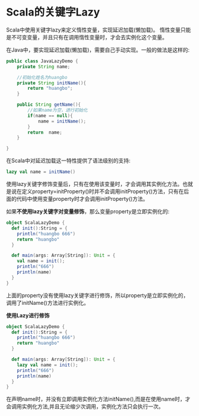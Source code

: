 # Scala的关键字Lazy

Scala中使用关键字lazy来定义惰性变量，实现延迟加载(懒加载)。 
惰性变量只能是不可变变量，并且只有在调用惰性变量时，才会去实例化这个变量。

在Java中，要实现延迟加载(懒加载)，需要自己手动实现。一般的做法是这样的:

```java
public class JavaLazyDemo {
    private String name;

    //初始化姓名为huangbo
    private String initName(){
        return "huangbo";
    }

    public String getName(){
        //如果name为空，进行初始化
        if(name == null){
            name = initName();
        }
        return  name;
    }

}
```

在Scala中对延迟加载这一特性提供了语法级别的支持:

```scala
lazy val name = initName()
```

使用lazy关键字修饰变量后，只有在使用该变量时，才会调用其实例化方法。也就是说在定义property=initProperty()时并不会调用initProperty()方法，只有在后面的代码中使用变量property时才会调用initProperty()方法。

如果**不使用lazy关键字对变量修饰**，那么变量property是立即实例化的:

```scala
object ScalaLazyDemo {
  def init():String = {
    println("huangbo 666")
    return "huangbo"
  }

  def main(args: Array[String]): Unit = {
    val name = init();
    println("666")
    println(name)
  }
}
```

上面的property没有使用lazy关键字进行修饰，所以property是立即实例化的，调用了initName()方法进行实例化。

**使用Lazy进行修饰**

```scala
object ScalaLazyDemo {
  def init():String = {
    println("huangbo 666")
    return "huangbo"
  }

  def main(args: Array[String]): Unit = {
    lazy val name = init();
    println("666")
    println(name)
  }
}
```

在声明name时，并没有立即调用实例化方法initName(),而是在使用name时，才会调用实例化方法,并且无论缩少次调用，实例化方法只会执行一次。